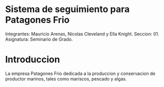 # Sistema de seguimiento para Patagones Frio
Integrantes: Mauricio Arenas, Nicolas Cleveland y Ella Knight.
Seccion: 01.
Asignatura: Seminario de Grado.

# Introduccion
La empresa Patagones Frio dedicada a la produccion y conservacion de productor marinos, tales como mariscos, pescado y algas. 
